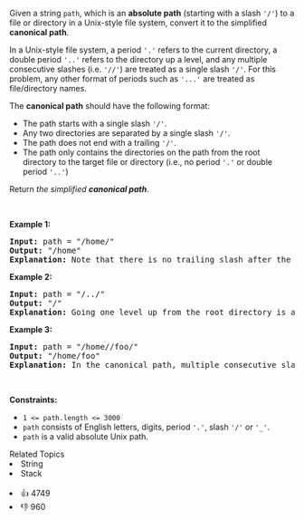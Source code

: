 <p>Given a string <code>path</code>, which is an <strong>absolute path</strong> (starting with a slash <code>'/'</code>) to a file or directory in a Unix-style file system, convert it to the simplified <strong>canonical path</strong>.</p>

<p>In a Unix-style file system, a period <code>'.'</code> refers to the current directory, a double period <code>'..'</code> refers to the directory up a level, and any multiple consecutive slashes (i.e. <code>'//'</code>) are treated as a single slash <code>'/'</code>. For this problem, any other format of periods such as <code>'...'</code> are treated as file/directory names.</p>

<p>The <strong>canonical path</strong> should have the following format:</p>

<ul> 
 <li>The path starts with a single slash <code>'/'</code>.</li> 
 <li>Any two directories are separated by a single slash <code>'/'</code>.</li> 
 <li>The path does not end with a trailing <code>'/'</code>.</li> 
 <li>The path only contains the directories on the path from the root directory to the target file or directory (i.e., no period <code>'.'</code> or double period <code>'..'</code>)</li> 
</ul>

<p>Return <em>the simplified <strong>canonical path</strong></em>.</p>

<p>&nbsp;</p> 
<p><strong class="example">Example 1:</strong></p>

<pre>
<strong>Input:</strong> path = "/home/"
<strong>Output:</strong> "/home"
<strong>Explanation:</strong> Note that there is no trailing slash after the last directory name.
</pre>

<p><strong class="example">Example 2:</strong></p>

<pre>
<strong>Input:</strong> path = "/../"
<strong>Output:</strong> "/"
<strong>Explanation:</strong> Going one level up from the root directory is a no-op, as the root level is the highest level you can go.
</pre>

<p><strong class="example">Example 3:</strong></p>

<pre>
<strong>Input:</strong> path = "/home//foo/"
<strong>Output:</strong> "/home/foo"
<strong>Explanation:</strong> In the canonical path, multiple consecutive slashes are replaced by a single one.
</pre>

<p>&nbsp;</p> 
<p><strong>Constraints:</strong></p>

<ul> 
 <li><code>1 &lt;= path.length &lt;= 3000</code></li> 
 <li><code>path</code> consists of English letters, digits, period <code>'.'</code>, slash <code>'/'</code> or <code>'_'</code>.</li> 
 <li><code>path</code> is a valid absolute Unix path.</li> 
</ul>

<div><div>Related Topics</div><div><li>String</li><li>Stack</li></div></div><br><div><li>👍 4749</li><li>👎 960</li></div>